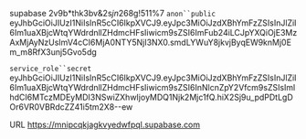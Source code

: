 supabase 2v9b*thk3bv&2s$jn26$8g!511%7
`anon``public` eyJhbGciOiJIUzI1NiIsInR5cCI6IkpXVCJ9.eyJpc3MiOiJzdXBhYmFzZSIsInJlZiI6Im1uaXBjcWtqYWdrdnllZHdmcHFsIiwicm9sZSI6ImFub24iLCJpYXQiOjE3MzAxMjAyNzUsImV4cCI6MjA0NTY5NjI3NX0.smdLYWuY8jkvjByqEW9knMj0Em_m8RfX3unj5Gvo5dg

`service_role``secret`
eyJhbGciOiJIUzI1NiIsInR5cCI6IkpXVCJ9.eyJpc3MiOiJzdXBhYmFzZSIsInJlZiI6Im1uaXBjcWtqYWdrdnllZHdmcHFsIiwicm9sZSI6InNlcnZpY2Vfcm9sZSIsImlhdCI6MTczMDEyMDI3NSwiZXhwIjoyMDQ1Njk2Mjc1fQ.hiX2Sj9u_pdPDtLgDOr6VR0VBRdcZZ41i5tm2X8--ew

URL
https://mnipcqkjagkvyedwfpql.supabase.com
